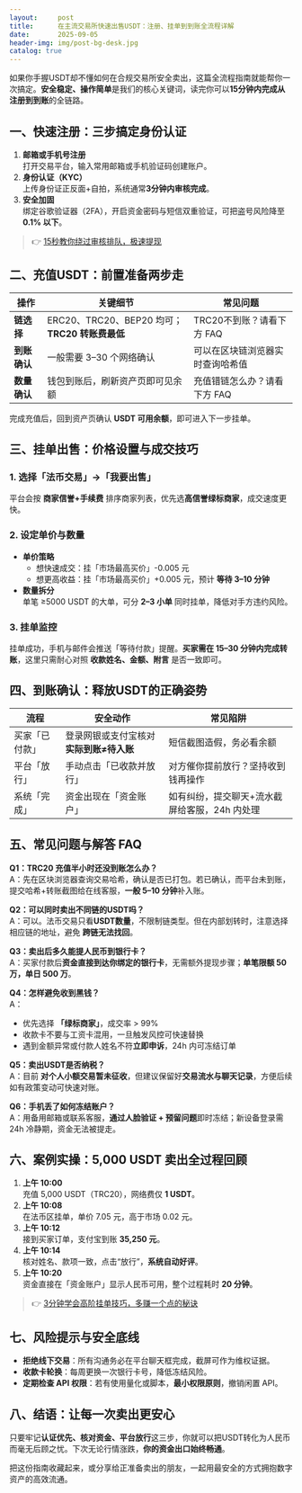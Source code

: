 ```yaml
---
layout:     post
title:      在主流交易所快速出售USDT：注册、挂单到到账全流程详解
date:       2025-09-05
header-img: img/post-bg-desk.jpg
catalog: true
---
```


如果你手握USDT却不懂如何在合规交易所安全卖出，这篇全流程指南就能帮你一次搞定。**安全稳定、操作简单**是我们的核心关键词，读完你可以**15分钟内完成从注册到到账**的全链路。

## 一、快速注册：三步搞定身份认证

1. **邮箱或手机号注册**  
   打开交易平台，输入常用邮箱或手机验证码创建账户。  
2. **身份认证（KYC）**  
   上传身份证正反面+自拍，系统通常**3分钟内审核完成**。  
3. **安全加固**  
   绑定谷歌验证器（2FA），开启资金密码与短信双重验证，可把盗号风险降至 **0.1% 以下**。

> 👉 [15秒教你绕过审核排队，极速提现](https://okxdog.com/)

## 二、充值USDT：前置准备两步走

| 操作 | 关键细节 | 常见问题
|---|---|---
| **链选择** | ERC20、TRC20、BEP20 均可；**TRC20 转账费最低** | TRC20不到账？请看下方 FAQ
| **到账确认** | 一般需要 3–30 个网络确认 | 可以在区块链浏览器实时查询哈希值
| **数量确认** | 钱包到账后，刷新资产页即可见余额 | 充值错链怎么办？请看下方 FAQ

完成充值后，回到资产页确认 **USDT 可用余额**，即可进入下一步挂单。

## 三、挂单出售：价格设置与成交技巧

### 1. 选择「法币交易」→「我要出售」  
平台会按 **商家信誉+手续费** 排序商家列表，优先选**高信誉绿标商家**，成交速度更快。

### 2. 设定单价与数量
- **单价策略**  
  - 想快速成交：挂「市场最高买价」-0.005 元  
  - 想更高收益：挂「市场最高买价」+0.005 元，预计 **等待 3–10 分钟**  
- **数量拆分**  
  单笔 ≥5000 USDT 的大单，可分 **2–3 小单** 同时挂单，降低对手方违约风险。

### 3. 挂单监控
挂单成功，手机与邮件会推送「等待付款」提醒。**买家需在 15–30 分钟内完成转账**，这里只需耐心对照 **收款姓名、金额、附言** 是否一致即可。

## 四、到账确认：释放USDT的正确姿势

| 流程 | 安全动作 | 常见陷阱
|---|---|---
| 买家「已付款」| 登录网银或支付宝核对**实际到账≠待入账** | 短信截图造假，务必看余额
| 平台「放行」| 手动点击「已收款并放行」 | 对方催你提前放行？坚持收到钱再操作
| 系统「完成」| 资金出现在「资金账户」 | 如有纠纷，提交聊天+流水截屏给客服，24h 内处理

## 五、常见问题与解答 FAQ

**Q1：TRC20 充值半小时还没到账怎么办？**  
A：先在区块浏览器查询交易哈希，确认是否已打包。若已确认，而平台未到账，提交哈希+转账截图给在线客服，**一般 5–10 分钟**补入账。

**Q2：可以同时卖出不同链的USDT吗？**  
A：可以。法币交易只看**USDT数量**，不限制链类型。但在内部划转时，注意选择相应链的地址，避免 **跨链无法找回**。

**Q3：卖出后多久能提人民币到银行卡？**  
A：买家付款后**资金直接到达你绑定的银行卡**，无需额外提现步骤；**单笔限额 50 万，单日 500 万**。

**Q4：怎样避免收到黑钱？**  
A：  
- 优先选择 **「绿标商家」**，成交率 > 99%  
- 收款卡不要与工资卡混用，一旦触发风控可快速替换  
- 遇到金额异常或付款人姓名不符**立即申诉**，24h 内可冻结订单

**Q5：卖出USDT是否纳税？**  
A：目前 **对个人小额交易暂未征收**，但建议保留好**交易流水与聊天记录**，方便后续如有政策变动可快速对账。

**Q6：手机丢了如何冻结账户？**  
A：用备用邮箱或联系客服，**通过人脸验证 + 预留问题**即时冻结；新设备登录需 24h 冷静期，资金无法被提走。

## 六、案例实操：5,000 USDT 卖出全过程回顾

1. **上午 10:00**  
   充值 5,000 USDT（TRC20），网络费仅 **1 USDT**。
2. **上午 10:08**  
   在法币区挂单，单价 7.05 元，高于市场 0.02 元。
3. **上午 10:12**  
   接到买家订单，支付宝到账 **35,250 元**。
4. **上午 10:14**  
   核对姓名、款项一致，点击“放行”，**系统自动好评**。
5. **上午 10:20**  
   资金直接在「资金账户」显示人民币可用，整个过程耗时 **20 分钟**。

> 👉 [3分钟学会高阶挂单技巧，多赚一个点的秘诀](https://okxdog.com/)

## 七、风险提示与安全底线

- **拒绝线下交易**：所有沟通务必在平台聊天框完成，截屏可作为维权证据。  
- **收款卡轮换**：每周更换一次银行卡号，降低冻结风险。  
- **定期检查 API 权限**：若有使用量化或脚本，**最小权限原则**，撤销闲置 API。

## 八、结语：让每一次卖出更安心

只要牢记**认证优先、核对资金、平台放行**这三步，你就可以把USDT转化为人民币而毫无后顾之忧。下次无论行情涨跌，**你的资金出口始终畅通**。

把这份指南收藏起来，或分享给正准备卖出的朋友，一起用最安全的方式拥抱数字资产的高效流通。